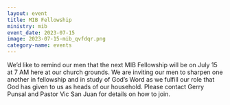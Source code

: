 ```yaml
---
layout: event
title: MIB Fellowship
ministry: mib
event_date: 2023-07-15
image: 2023-07-15-mib_qvfdqr.png
category-name: events
---
```


We’d like to remind our men that the next MIB Fellowship will be on July 15 at 7 AM here at our church grounds. We are inviting our men to sharpen one another in fellowship and in study of God’s Word as we fulfill our role that God has given to us as heads of our household. Please contact Gerry Punsal and Pastor Vic San Juan for details on how to join.